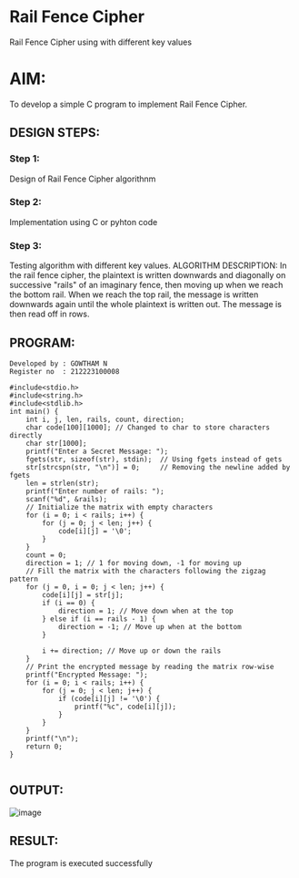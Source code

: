 # Rail Fence Cipher
Rail Fence Cipher using with different key values

# AIM:

To develop a simple C program to implement Rail Fence Cipher.

## DESIGN STEPS:

### Step 1:

Design of Rail Fence Cipher algorithnm 

### Step 2:

Implementation using C or pyhton code

### Step 3:

Testing algorithm with different key values. 
ALGORITHM DESCRIPTION:
In the rail fence cipher, the plaintext is written downwards and diagonally on successive "rails" of an imaginary fence, then moving up when we reach the bottom rail. When we reach the top rail, the message is written downwards again until the whole plaintext is written out. The message is then read off in rows.

## PROGRAM:
```
Developed by : GOWTHAM N
Register no  : 212223100008
```
```
#include<stdio.h>
#include<string.h>
#include<stdlib.h>
int main() {
    int i, j, len, rails, count, direction;
    char code[100][1000]; // Changed to char to store characters directly
    char str[1000];
    printf("Enter a Secret Message: ");
    fgets(str, sizeof(str), stdin);  // Using fgets instead of gets
    str[strcspn(str, "\n")] = 0;     // Removing the newline added by fgets
    len = strlen(str);
    printf("Enter number of rails: ");
    scanf("%d", &rails);
    // Initialize the matrix with empty characters
    for (i = 0; i < rails; i++) {
        for (j = 0; j < len; j++) {
            code[i][j] = '\0';
        }
    }
    count = 0;
    direction = 1; // 1 for moving down, -1 for moving up
    // Fill the matrix with the characters following the zigzag pattern
    for (j = 0, i = 0; j < len; j++) {
        code[i][j] = str[j];
        if (i == 0) {
            direction = 1; // Move down when at the top
        } else if (i == rails - 1) {
            direction = -1; // Move up when at the bottom
        }

        i += direction; // Move up or down the rails
    }
    // Print the encrypted message by reading the matrix row-wise
    printf("Encrypted Message: ");
    for (i = 0; i < rails; i++) {
        for (j = 0; j < len; j++) {
            if (code[i][j] != '\0') {
                printf("%c", code[i][j]);
            }
        }
    }
    printf("\n");
    return 0;
}


```
## OUTPUT:

![image](https://github.com/user-attachments/assets/6db1a40f-cb7e-4c6f-b28b-e947a84ce4f0)

## RESULT:
The program is executed successfully
